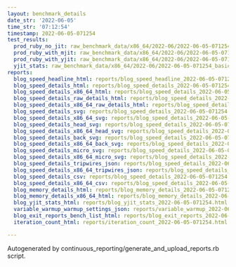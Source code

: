 ```yaml
---
layout: benchmark_details
date_str: '2022-06-05'
time_str: '07:12:54'
timestamp: 2022-06-05-071254
test_results:
  prod_ruby_no_jit: raw_benchmark_data/x86_64/2022-06/2022-06-05-071254_basic_benchmark_prod_ruby_no_jit.json
  prod_ruby_with_mjit: raw_benchmark_data/x86_64/2022-06/2022-06-05-071254_basic_benchmark_prod_ruby_with_mjit.json
  prod_ruby_with_yjit: raw_benchmark_data/x86_64/2022-06/2022-06-05-071254_basic_benchmark_prod_ruby_with_yjit.json
  yjit_stats: raw_benchmark_data/x86_64/2022-06/2022-06-05-071254_basic_benchmark_yjit_stats.json
reports:
  blog_speed_headline_html: reports/blog_speed_headline_2022-06-05-071254.html
  blog_speed_details_html: reports/blog_speed_details_2022-06-05-071254.html
  blog_speed_details_x86_64_html: reports/blog_speed_details_2022-06-05-071254.x86_64.html
  blog_speed_details_raw_details_html: reports/blog_speed_details_2022-06-05-071254.raw_details.html
  blog_speed_details_x86_64_raw_details_html: reports/blog_speed_details_2022-06-05-071254.x86_64.raw_details.html
  blog_speed_details_svg: reports/blog_speed_details_2022-06-05-071254.svg
  blog_speed_details_x86_64_svg: reports/blog_speed_details_2022-06-05-071254.x86_64.svg
  blog_speed_details_head_svg: reports/blog_speed_details_2022-06-05-071254.head.svg
  blog_speed_details_x86_64_head_svg: reports/blog_speed_details_2022-06-05-071254.x86_64.head.svg
  blog_speed_details_back_svg: reports/blog_speed_details_2022-06-05-071254.back.svg
  blog_speed_details_x86_64_back_svg: reports/blog_speed_details_2022-06-05-071254.x86_64.back.svg
  blog_speed_details_micro_svg: reports/blog_speed_details_2022-06-05-071254.micro.svg
  blog_speed_details_x86_64_micro_svg: reports/blog_speed_details_2022-06-05-071254.x86_64.micro.svg
  blog_speed_details_tripwires_json: reports/blog_speed_details_2022-06-05-071254.tripwires.json
  blog_speed_details_x86_64_tripwires_json: reports/blog_speed_details_2022-06-05-071254.x86_64.tripwires.json
  blog_speed_details_csv: reports/blog_speed_details_2022-06-05-071254.csv
  blog_speed_details_x86_64_csv: reports/blog_speed_details_2022-06-05-071254.x86_64.csv
  blog_memory_details_html: reports/blog_memory_details_2022-06-05-071254.html
  blog_memory_details_x86_64_html: reports/blog_memory_details_2022-06-05-071254.x86_64.html
  blog_yjit_stats_html: reports/blog_yjit_stats_2022-06-05-071254.html
  variable_warmup_warmup_settings_json: reports/variable_warmup_2022-06-05-071254.warmup_settings.json
  blog_exit_reports_bench_list_html: reports/blog_exit_reports_2022-06-05-071254.bench_list.html
  iteration_count_html: reports/iteration_count_2022-06-05-071254.html

---
```

Autogenerated by continuous_reporting/generate_and_upload_reports.rb script.
